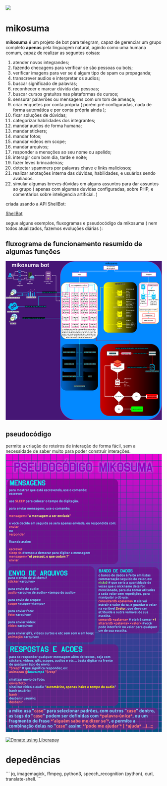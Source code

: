 <img src="https://img.shields.io/liberapay/gives/fabriciocybershell.svg?logo=liberapay">

# mikosuma

**mikosuma** é um projeto de bot para telegram, capaz de gerenciar um grupo completo **apenas** pela linguagem natural, agindo como uma humana comum, capaz de realizar as seguntes coisas:

1. atender novos integrandes;
2. fazendo checagens para verificar se são pessoas ou bots;
3. verificar imagens para ver se é algum tipo de spam ou propaganda;
4. transcrever audios e interpretar os audios;
5. buscar significado de palavras;
6. reconhecer e marcar dúvida das pessoas;
7. buscar cursos gratuitos nas plataformas de cursos;
8. sensurar palavrões ou mensagens com um tom de ameaça;
9. criar enquetes por conta própria ( porém pré configuradas, nada de forma automática e por conta própria ainda );
10. fixar soluções de dúvidas;
11. categorizar habilidades dos integrantes;
12. mandar audios de forma humana;
13. mandar stickers;
14. mandar fotos;
15. mandar videos em scope;
16. mandar arquivos;
17. responder a mensções ao seu nome ou apelido;
18. interagir com bom dia, tarde e noite;
19. fazer leves brincadeiras;
20. detectar spammers por palavras chave e links maliciosos;
21. realizar anotações interna das dúvidas, habilidades, e usuários sendo avaliados.
22. simular algumas breves dúvidas em alguns assuntos para dar assuntos ao grupo ( apenas com algumas duvidas configuradas, sobre PHP, e comentários sobre inteligencia artificial. )

criada usando a API ShellBot:

[ShellBot](https://github.com/shellscriptx/ShellBot)

segue alguns exemplos, fluxogramas e pseudocódigo da mikosuma ( nem todos atualizados, fazemos evoluções diárias ):
## fluxograma de funcionamento resumido de algumas funções
![](mikosuma.png)
## pseudocódigo
permite a criação de roteiros de interação de forma fácil, sem a necessidade de saber muito para poder construir interações.
![](pseudomiko.png)

<a href="https://liberapay.com/fabriciocybershell/donate"><img alt="Donate using Liberapay" src="https://liberapay.com/assets/widgets/donate.svg"></a>

# depedências
´´´
jq, imagemagick, ffmpeg, python3, speech_recognition (python), curl, translate-shell.
´´´
